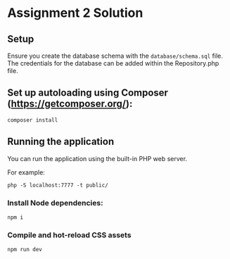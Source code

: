 # Assignment 2 Solution

## Setup

Ensure you create the database schema with the `database/schema.sql` file. The credentials for the database can be added within the Repository.php file.

## Set up autoloading using Composer (https://getcomposer.org/):

```
composer install
```

## Running the application

You can run the application using the built-in PHP web server.

For example:

```
php -S localhost:7777 -t public/
```

### Install Node dependencies:

```
npm i
```

### Compile and hot-reload CSS assets

```
npm run dev
```
